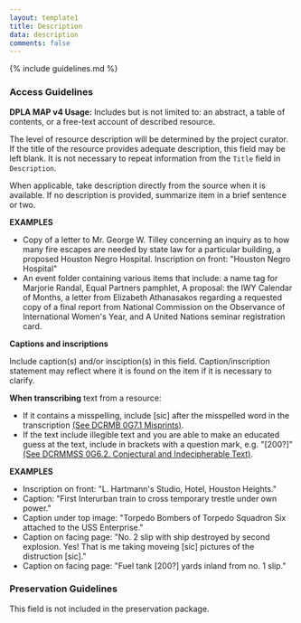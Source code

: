 ```yaml
---
layout: template1
title: Description
data: description
comments: false
---
```


{% include guidelines.md %}

### Access Guidelines

**DPLA MAP v4 Usage:** Includes but is not limited to: an abstract, a table of contents, or a free-text account of described resource.

The level of resource description will be determined by the project curator. If the title of the resource provides adequate description, this field may be left blank. It is not necessary to repeat information from the `Title` field in `Description`.

When applicable, take description directly from the source when it is available. If no description is provided, summarize item in a brief sentence or two.

__EXAMPLES__
- Copy of a letter to Mr. George W. Tilley concerning an inquiry as to how many fire escapes are needed by state law for a particular building, a proposed Houston Negro Hospital. Inscription on front: "Houston Negro Hospital"
- An event folder containing various items that include: a name tag for Marjorie Randal, Equal Partners pamphlet, A proposal: the IWY Calendar of Months, a letter from Elizabeth Athanasakos regarding a requested copy of a final report from National Commission on the Observance of International Women's Year, and A United Nations seminar registration card.

__Captions and inscriptions__

Include caption(s) and/or insciption(s) in this field. Caption/inscription statement may reflect where it is found on the item if it is necessary to clarify.

__When transcribing__ text from a resource:
- If it contains a misspelling, include [sic] after the misspelled word in the transcription [(See DCRMB 0G7.1 Misprints)](http://rbms.info/files/dcrm/dcrmb/DCRMB3.pdf).
- If the text include illegible text and you are able to make an educated guess at the text, include in brackets with a question mark, e.g. "[200?]" [(See DCRMMSS 0G6.2. Conjectural and Indecipherable Text)](http://rbms.info/files/dcrm/dcrmmss/DCRMMSS.pdf).

__EXAMPLES__
- Inscription on front: "L. Hartmann's Studio, Hotel, Houston Heights."
- Caption: "First Interurban train to cross temporary trestle under own power."
- Caption under top image: "Torpedo Bombers of Torpedo Squadron Six attached to the USS Enterprise."
- Caption on facing page: "No. 2 slip with ship destroyed by second explosion. Yes! That is me taking moveing [sic] pictures of the distruction [sic]."
- Caption on facing page: "Fuel tank [200?] yards inland from no. 1 slip."

### Preservation Guidelines

This field is not included in the preservation package.

